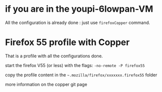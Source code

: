 # if you are in the youpi-6lowpan-VM

All the configuration is already done : just use `firefoxCopper` command.

# Firefox 55 profile with Copper

That is a profile with all the configurations done.

start the firefox V55 (or less) with the flags: `-no-remote -P firefox55`

copy the profile content in the `~.mozilla/firefox/xxxxxxx.firefox55` folder

more information on the copper git page
